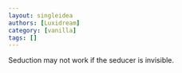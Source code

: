 ```yaml
---
layout: singleidea
authors: [Luxidream]
category: [vanilla]
tags: []
---
```

Seduction may not work if the seducer is invisible.
